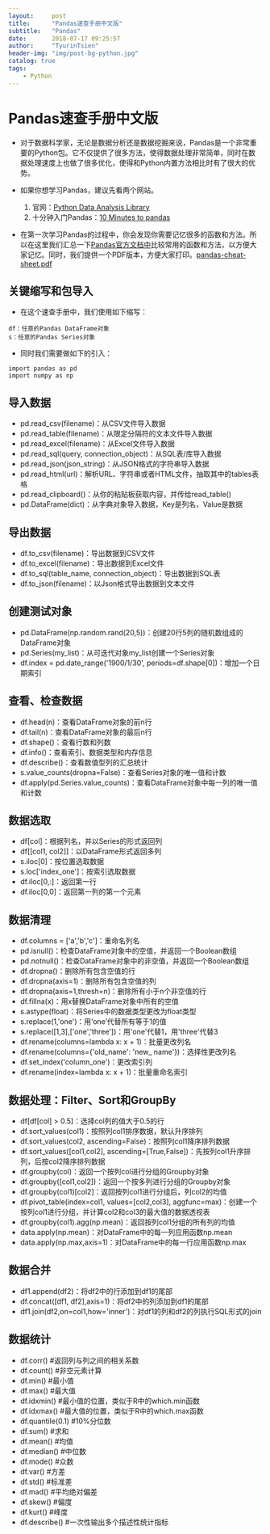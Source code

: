 ```yaml
---
layout:     post
title:      "Pandas速查手册中文版"
subtitle:   "Pandas"
date:       2018-07-17 09:25:57
author:     "TyurinTsien"
header-img: "img/post-bg-python.jpg"
catalog: true
tags:
    - Python
---
```


# Pandas速查手册中文版

- 对于数据科学家，无论是数据分析还是数据挖掘来说，Pandas是一个非常重要的Python包。它不仅提供了很多方法，使得数据处理非常简单，同时在数据处理速度上也做了很多优化，使得和Python内置方法相比时有了很大的优势。


- 如果你想学习Pandas，建议先看两个网站。
    1. 官网：[Python Data Analysis Library](http://pandas.pydata.org/)
    2. 十分钟入门Pandas：[10 Minutes to pandas](http://pandas.pydata.org/pandas-docs/stable/10min.html)

- 在第一次学习Pandas的过程中，你会发现你需要记忆很多的函数和方法。所以在这里我们汇总一下[Pandas官方文档中](http://pandas.pydata.org/pandas-docs/stable/index.html)比较常用的函数和方法，以方便大家记忆。同时，我们提供一个PDF版本，方便大家打印。[pandas-cheat-sheet.pdf](https://www.dataquest.io/blog/images/cheat-sheets/pandas-cheat-sheet.pdf)

##  关键缩写和包导入
- 在这个速查手册中，我们使用如下缩写：
```
df：任意的Pandas DataFrame对象
s：任意的Pandas Series对象
```
- 同时我们需要做如下的引入：
```
import pandas as pd
import numpy as np
```

## 导入数据
- pd.read_csv(filename)：从CSV文件导入数据
- pd.read_table(filename)：从限定分隔符的文本文件导入数据
- pd.read_excel(filename)：从Excel文件导入数据
- pd.read_sql(query, connection_object)：从SQL表/库导入数据
- pd.read_json(json_string)：从JSON格式的字符串导入数据
- pd.read_html(url)：解析URL、字符串或者HTML文件，抽取其中的tables表格
- pd.read_clipboard()：从你的粘贴板获取内容，并传给read_table()
- pd.DataFrame(dict)：从字典对象导入数据，Key是列名，Value是数据

## 导出数据
- df.to_csv(filename)：导出数据到CSV文件
- df.to_excel(filename)：导出数据到Excel文件
- df.to_sql(table_name, connection_object)：导出数据到SQL表
- df.to_json(filename)：以Json格式导出数据到文本文件

## 创建测试对象
- pd.DataFrame(np.random.rand(20,5))：创建20行5列的随机数组成的DataFrame对象
- pd.Series(my_list)：从可迭代对象my_list创建一个Series对象
- df.index = pd.date_range('1900/1/30', periods=df.shape[0])：增加一个日期索引

## 查看、检查数据
- df.head(n)：查看DataFrame对象的前n行
- df.tail(n)：查看DataFrame对象的最后n行
- df.shape()：查看行数和列数
- df.info()：查看索引、数据类型和内存信息
- df.describe()：查看数值型列的汇总统计
- s.value_counts(dropna=False)：查看Series对象的唯一值和计数
- df.apply(pd.Series.value_counts)：查看DataFrame对象中每一列的唯一值和计数

## 数据选取
- df[col]：根据列名，并以Series的形式返回列
- df[[col1, col2]]：以DataFrame形式返回多列
- s.iloc[0]：按位置选取数据
- s.loc['index_one']：按索引选取数据
- df.iloc[0,:]：返回第一行
- df.iloc[0,0]：返回第一列的第一个元素

## 数据清理
- df.columns = ['a','b','c']：重命名列名
- pd.isnull()：检查DataFrame对象中的空值，并返回一个Boolean数组
- pd.notnull()：检查DataFrame对象中的非空值，并返回一个Boolean数组
- df.dropna()：删除所有包含空值的行
- df.dropna(axis=1)：删除所有包含空值的列
- df.dropna(axis=1,thresh=n)：删除所有小于n个非空值的行
- df.fillna(x)：用x替换DataFrame对象中所有的空值
- s.astype(float)：将Series中的数据类型更改为float类型
- s.replace(1,'one')：用‘one’代替所有等于1的值
- s.replace([1,3],['one','three'])：用'one'代替1，用'three'代替3
- df.rename(columns=lambda x: x + 1)：批量更改列名
- df.rename(columns={'old_name': 'new_ name'})：选择性更改列名
- df.set_index('column_one')：更改索引列
- df.rename(index=lambda x: x + 1)：批量重命名索引

## 数据处理：Filter、Sort和GroupBy
- df[df[col] > 0.5]：选择col列的值大于0.5的行
- df.sort_values(col1)：按照列col1排序数据，默认升序排列
- df.sort_values(col2, ascending=False)：按照列col1降序排列数据
- df.sort_values([col1,col2], ascending=[True,False])：先按列col1升序排列，后按col2降序排列数据
- df.groupby(col)：返回一个按列col进行分组的Groupby对象
- df.groupby([col1,col2])：返回一个按多列进行分组的Groupby对象
- df.groupby(col1)[col2]：返回按列col1进行分组后，列col2的均值
- df.pivot_table(index=col1, values=[col2,col3], aggfunc=max)：创建一个按列col1进行分组，并计算col2和col3的最大值的数据透视表
- df.groupby(col1).agg(np.mean)：返回按列col1分组的所有列的均值
- data.apply(np.mean)：对DataFrame中的每一列应用函数np.mean
- data.apply(np.max,axis=1)：对DataFrame中的每一行应用函数np.max

## 数据合并
- df1.append(df2)：将df2中的行添加到df1的尾部
- df.concat([df1, df2],axis=1)：将df2中的列添加到df1的尾部
- df1.join(df2,on=col1,how='inner')：对df1的列和df2的列执行SQL形式的join

## 数据统计
- df.corr()         #返回列与列之间的相关系数
- df.count()          #非空元素计算
- df.min()            #最小值
- df.max()            #最大值
- df.idxmin()         #最小值的位置，类似于R中的which.min函数
- df.idxmax()         #最大值的位置，类似于R中的which.max函数
- df.quantile(0.1)    #10%分位数
- df.sum()            #求和
- df.mean()           #均值
- df.median()         #中位数
- df.mode()           #众数
- df.var()            #方差
- df.std()            #标准差
- df.mad()            #平均绝对偏差
- df.skew()           #偏度
- df.kurt()           #峰度
- df.describe()       #一次性输出多个描述性统计指标